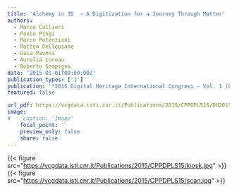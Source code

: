 ```yaml
---
title: 'Alchemy in 3D  – A Digitization for a Journey Through Matter'
authors:
  - Marco Callieri
  - Paolo Pingi
  - Marco Potenziani
  - Matteo Dellepiane
  - Gaia Pavoni
  - Aurelia Lureau
  - Roberto Scopigno
date: '2015-01-01T00:00:00Z'
publication_types: ['1']
publication: '*2015 Digital Heritage International Congress - Vol. 1 (Proc. of)*'
featured: false

url_pdf: https://vcgdata.isti.cnr.it/Publications/2015/CPPDPLS15/DH2015 (Post) - Alchemy in 3D A Digitization for a Journey Through Matter.pdf
image:
#    caption: 'Image'
    focal_point: ''
    preview_only: false
    share: false
---
```

{{< figure src="https://vcgdata.isti.cnr.it/Publications/2015/CPPDPLS15/kiosk.jpg" >}}
{{< figure src="https://vcgdata.isti.cnr.it/Publications/2015/CPPDPLS15/scan.jpg" >}}
